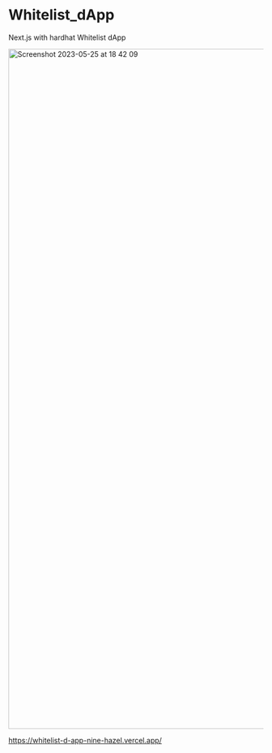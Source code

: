# Whitelist_dApp

Next.js with hardhat Whitelist dApp

<img width="1341" alt="Screenshot 2023-05-25 at 18 42 09" src="https://github.com/richardrietdijk/Whitelist_dApp/assets/32846390/f39da29e-74e0-40db-8fb7-1159a3cc0e59">

https://whitelist-d-app-nine-hazel.vercel.app/

